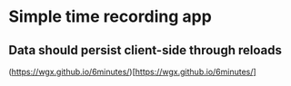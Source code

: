 # Simple time recording app

## Data should persist client-side through reloads

(https://wgx.github.io/6minutes/)[https://wgx.github.io/6minutes/]
